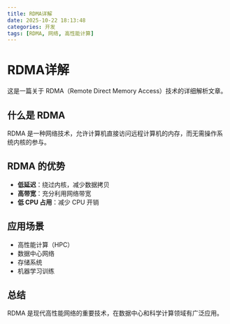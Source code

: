 ```yaml
---
title: RDMA详解
date: 2025-10-22 18:13:48
categories: 开发
tags: [RDMA, 网络, 高性能计算]
---
```


# RDMA详解

这是一篇关于 RDMA（Remote Direct Memory Access）技术的详细解析文章。

## 什么是 RDMA

RDMA 是一种网络技术，允许计算机直接访问远程计算机的内存，而无需操作系统内核的参与。

## RDMA 的优势

- **低延迟**：绕过内核，减少数据拷贝
- **高带宽**：充分利用网络带宽
- **低 CPU 占用**：减少 CPU 开销

## 应用场景

- 高性能计算（HPC）
- 数据中心网络
- 存储系统
- 机器学习训练

## 总结

RDMA 是现代高性能网络的重要技术，在数据中心和科学计算领域有广泛应用。
